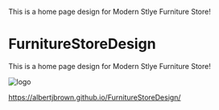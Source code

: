 This is a home page design for Modern Stlye Furniture Store!

# FurnitureStoreDesign
This is a home page design for Modern Stlye Furniture Store!

![logo](https://user-images.githubusercontent.com/84045644/141203270-be67f197-0465-4db8-ab7d-43e643e2c080.png)



https://albertjbrown.github.io/FurnitureStoreDesign/
